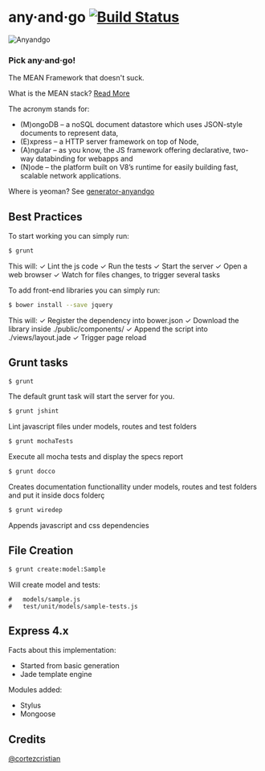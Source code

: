 any·and·go [![Build Status](https://travis-ci.org/cortezcristian/anyandgo.svg)](https://travis-ci.org/cortezcristian/anyandgo)
========

![Anyandgo](https://raw.githubusercontent.com/cortezcristian/anyandgo/master/public/img/anyandgo-logo.png)

### Pick any·and·go!

The MEAN Framework that doesn't suck. 

What is the MEAN stack? [Read More](http://addyosmani.com/blog/full-stack-javascript-with-mean-and-yeoman/)

The acronym stands for: 
* (M)ongoDB – a noSQL document datastore which uses JSON-style documents to represent data, 
* (E)xpress – a HTTP server framework on top of Node, 
* (A)ngular – as you know, the JS framework offering declarative, two-way databinding for webapps and 
* (N)ode – the platform built on V8’s runtime for easily building fast, scalable network applications.

Where is yeoman? See [generator-anyandgo](https://github.com/cortezcristian/generator-anyandgo)

## Best Practices
To start working you can simply run:
```bash
$ grunt
```
This will:
✓ Lint the js code
✓ Run the tests
✓ Start the server
✓ Open a web browser
✓ Watch for files changes, to trigger several tasks

To add front-end libraries you can simply run:
```bash
$ bower install --save jquery
```
This will:
✓ Register the dependency into bower.json
✓ Download the library inside ./public/components/
✓ Append the script into ./views/layout.jade
✓ Trigger page reload

## Grunt tasks

```bash
$ grunt
```
The default grunt task will start the server for you.

```bash
$ grunt jshint
```
Lint javascript files under models, routes and test folders

```bash
$ grunt mochaTests
```
Execute all mocha tests and display the specs report

```bash
$ grunt docco
```
Creates documentation functionallity under models, routes and test folders and put it inside docs folderç

```bash
$ grunt wiredep
```
Appends javascript and css dependencies

## File Creation
```bash
$ grunt create:model:Sample
```
Will create model and tests:
```
#	models/sample.js
#	test/unit/models/sample-tests.js
```
## Express 4.x
Facts about this implementation:
- Started from basic generation
- Jade template engine

Modules added:
+ Stylus
+ Mongoose

## Credits
[@cortezcristian](https://twitter.com/cortezcristian)
